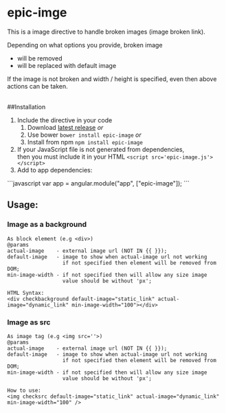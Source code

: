# epic-imge
This is a image directive to handle broken images (image broken link).

Depending on what options you provide, broken image
 - will be removed
 - will be replaced with default image

If the image is not broken and width / height is specified, even then above actions can be taken.
<br />
<br />

##Installation
<ol>
  <li>
    Include the directive in your code
    <ol>
     <li>Download <a href="https://github.com/vitalets/checklist-model/releases">latest release</a> <em>or</em></li>
     <li>Use bower <code>bower install epic-image</code> <em>or</em></li>
     <li>Install from npm <code>npm install epic-image</code></li>
    </ol>
  </li>
  <li>If your JavaScript file is not generated from dependencies,<br /> then you must include it in your HTML <code>&lt;script src='epic-image.js'&gt;&lt;/script&gt;</code> </li>
  <li>Add to app dependencies:</li>
</ol>
```javascript
 var app = angular.module("app", ["epic-image"]);
```
<br />


## Usage:
### Image as a background
    As block element (e.g <div>)
    @params
    actual-image    - external image url (NOT IN {{ }});
    default-image   - image to show when actual-image url not working 
                      if not specified then element will be removed from DOM;
    min-image-width - if not specified then will allow any size image
                      value should be without 'px';

    HTML Syntax:
    <div checkbackground default-image="static_link" actual-image="dynamic_link" min-image-width="100"></div>
    
    
### Image as src 
    As image tag (e.g <img src=''>)
    @params
    actual-image    - external image url (NOT IN {{ }});
    default-image   - image to show when actual-image url not working 
                      if not specified then element will be removed from DOM;
    min-image-width - if not specified then will allow any size image
                      value should be without 'px';

    How to use:
    <img checksrc default-image="static_link" actual-image="dynamic_link" min-image-width="100" />
  

